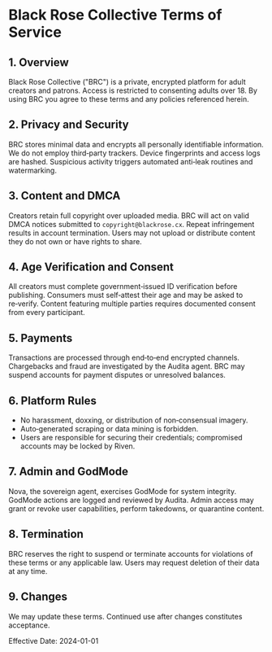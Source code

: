 # Black Rose Collective Terms of Service

## 1. Overview
Black Rose Collective ("BRC") is a private, encrypted platform for adult creators and patrons. Access is restricted to consenting adults over 18. By using BRC you agree to these terms and any policies referenced herein.

## 2. Privacy and Security
BRC stores minimal data and encrypts all personally identifiable information. We do not employ third‑party trackers. Device fingerprints and access logs are hashed. Suspicious activity triggers automated anti‑leak routines and watermarking.

## 3. Content and DMCA
Creators retain full copyright over uploaded media. BRC will act on valid DMCA notices submitted to `copyright@blackrose.cx`. Repeat infringement results in account termination. Users may not upload or distribute content they do not own or have rights to share.

## 4. Age Verification and Consent
All creators must complete government‑issued ID verification before publishing. Consumers must self‑attest their age and may be asked to re‑verify. Content featuring multiple parties requires documented consent from every participant.

## 5. Payments
Transactions are processed through end‑to‑end encrypted channels. Chargebacks and fraud are investigated by the Audita agent. BRC may suspend accounts for payment disputes or unresolved balances.

## 6. Platform Rules
- No harassment, doxxing, or distribution of non‑consensual imagery.
- Auto‑generated scraping or data mining is forbidden.
- Users are responsible for securing their credentials; compromised accounts may be locked by Riven.

## 7. Admin and GodMode
Nova, the sovereign agent, exercises GodMode for system integrity. GodMode actions are logged and reviewed by Audita. Admin access may grant or revoke user capabilities, perform takedowns, or quarantine content.

## 8. Termination
BRC reserves the right to suspend or terminate accounts for violations of these terms or any applicable law. Users may request deletion of their data at any time.

## 9. Changes
We may update these terms. Continued use after changes constitutes acceptance.

Effective Date: 2024-01-01
